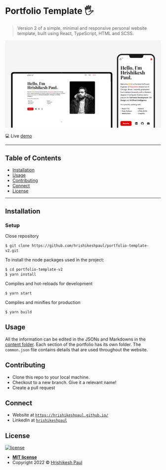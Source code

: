 # Portfolio Template 🖐
> Version 2 of a simple, minimal and responsive personal website template, built using React, TypeScript, HTML and SCSS.

![Portfolio Template Banner](public/assets/readme/banner.png)

💻  Live [demo](https://hpaul-v2.web.app/)

---

## Table of Contents

- [Installation](#installation)
- [Usage](#usage)
- [Contributing](#contributing)
- [Connect](#connect)
- [License](#license)

---

## Installation

### Setup 

Close repository

```shell
$ git clone https://github.com/hrishikeshpaul/portfolio-template-v2.git
```

To install the node packages used in the project:

```shell
$ cd portfolio-template-v2
$ yarn install
```

Compiles and hot-reloads for development

```shell
$ yarn start
```

Compiles and minifies for production
```shell
$ yarn build
```

## Usage

All the information can be edited in the JSONs and Markdowns in the [content folder](https://github.com/hrishikeshpaul/portfolio-template-v2/tree/main/src/content). Each section of the portfolio has its own folder. The `common.json` file contains details that are used throughout the website. 

## Contributing 

- Clone this repo to your local machine.
- Checkout to a new branch. Give it a relevant name!
- Create a pull request

## Connect

- Website at <a href="https://hrishikeshpaul.github.io/" target="_blank">`https://hrishikeshpaul.github.io/`</a>
- LinkedIn at <a href="https://www.linkedin.com/in/hrishikeshpaul/" target="_blank">`hrishikeshpaul`</a>

## License

[![license](https://img.shields.io/github/license/hrishikeshpaul/portfolio-template?style=flat&logo=appveyor)](https://github.com/hrishikeshpaul/portfolio-template-v2/blob/master/LICENSE) 

- **[MIT license](http://opensource.org/licenses/mit-license.php)**
- Copyright 2022 © <a href="https://hrishikeshpaul.github.io/" target="_blank">Hrishikesh Paul</a>